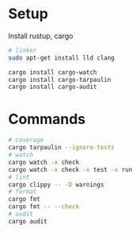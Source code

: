 # Setup

Install rustup, cargo

```bash
# linker
sudo apt-get install lld clang

cargo install cargo-watch
cargo install cargo-tarpaulin
cargo install cargo-audit
```

# Commands

```bash
# coverage
cargo tarpaulin --ignore-tests
# watch
cargo watch -x check
cargo watch -x check -x test -x run
# lint
cargo clippy -- -D warnings
# format
cargo fmt
cargo fmt -- --check
# audit
cargo audit
```
